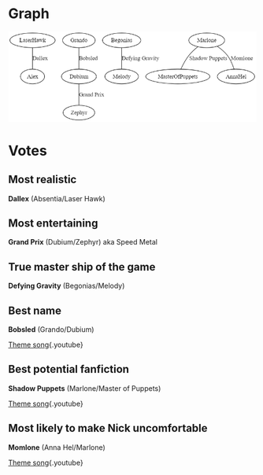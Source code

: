<!-- TITLE: Ships -->
<!-- SUBTITLE: Let the love flow -->

# Graph
![Ships](/uploads/sycamour-other/ships.png "Ships")
# Votes
## Most realistic
**Dallex** (Absentia/Laser Hawk)

## Most entertaining
**Grand Prix** (Dubium/Zephyr) aka Speed Metal

## True master ship of the game
**Defying Gravity** (Begonias/Melody)

## Best name
**Bobsled** (Grando/Dubium)

[Theme song](https://www.youtube.com/watch?v=swnle389UKM){.youtube}

## Best potential fanfiction
**Shadow Puppets** (Marlone/Master of Puppets)

[Theme song](https://www.youtube.com/watch?v=P_SlAzsXa7E){.youtube}

## Most likely to make Nick uncomfortable
**Momlone** (Anna Hel/Marlone)

[Theme song](https://www.youtube.com/watch?v=YtKqUptJ5Fc){.youtube}
